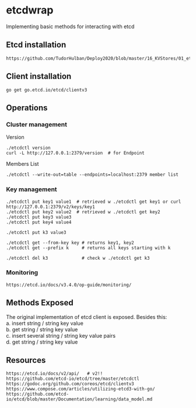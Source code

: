 # etcdwrap
Implementing basic methods for interacting with etcd

## Etcd installation
```
https://github.com/TudorHulban/Deploy2020/blob/master/16_KVStores/01_etcd.md
```

## Client installation 
```
go get go.etcd.io/etcd/clientv3
```

## Operations
### Cluster management
Version 
```
./etcdctl version
curl -L http://127.0.0.1:2379/version  # for Endpoint

```

Members List
```
./etcdctl --write-out=table --endpoints=localhost:2379 member list
```

### Key management
```
./etcdctl put key1 value1  # retrieved w ./etcdctl get key1 or curl http://127.0.0.1:2379/v2/keys/key1
./etcdctl put key2 value2  # retrieved w ./etcdctl get key2
./etcdctl put key3 value3 
./etcdctl put key4 value4 

./etcdctl put k3 value3 

./etcdctl get --from-key key # returns key1, key2
./etcdctl get --prefix k     # returns all keys starting with k

./etcdctl del k3             # check w ./etcdctl get k3
```
### Monitoring
```
https://etcd.io/docs/v3.4.0/op-guide/monitoring/
```


## Methods Exposed
The original implementation of etcd client is exposed. Besides this:<br/>
a. insert string / string key value<br/>
b. get string / string key value<br/>
c. insert several string / string key value pairs<br/>
d. get string / string key value<br/>




## Resources
```
https://etcd.io/docs/v2/api/   # v2!!
https://github.com/etcd-io/etcd/tree/master/etcdctl
https://godoc.org/github.com/coreos/etcd/clientv3
https://www.compose.com/articles/utilizing-etcd3-with-go/
https://github.com/etcd-io/etcd/blob/master/Documentation/learning/data_model.md
```

